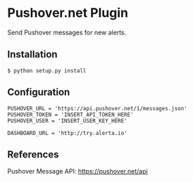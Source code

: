 Pushover.net Plugin
===================

Send Pushover messages for new alerts.

Installation
------------

    $ python setup.py install


Configuration
-------------

```
PUSHOVER_URL = 'https://api.pushover.net/1/messages.json'
PUSHOVER_TOKEN = 'INSERT_API_TOKEN_HERE'
PUSHOVER_USER = 'INSERT_USER_KEY_HERE'

DASHBOARD_URL = 'http://try.alerta.io'
```

References
----------

Pushover Message API: https://pushover.net/api
